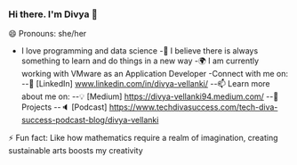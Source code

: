### Hi there. I'm Divya 👋
😄 Pronouns: she/her

<!--
**dvellanki/dvellanki** is a ✨ _special_ ✨ repository because its `README.md` (this file) appears on your GitHub profile.

Here are some ideas to get you started:

- 🔭 I’m currently working on ...
- 🌱 I’m currently learning ...
- 👯 I’m looking to collaborate on ...
- 🤔 I’m looking for help with ...
- 💬 Ask me about ...
- 📫 How to reach me: ...
- 😄 Pronouns: ...
- ⚡ Fun fact: ...
-->

- I love programming and data science
-🌱 I believe there is always something to learn and do things in a new way
-🌍 I am currently working with VMware as an Application Developer
-Connect with me on:
--🏢 [LinkedIn] www.linkedin.com/in/divya-vellanki/
--📫 Learn more about me on:
--💡 [Medium] https://divya-vellanki94.medium.com/
--🎯 Projects
--🔈 [Podcast] https://www.techdivasuccess.com/tech-diva-success-podcast-blog/divya-vellanki

⚡ Fun fact: Like how mathematics require a realm of imagination, creating sustainable arts boosts my creativity
